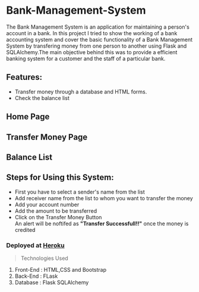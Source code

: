 # Bank-Management-System

The Bank Management System is an application for maintaining a person's account in a bank. In this project I tried to show the working of a bank accounting system and cover the basic functionality of a Bank Management System by transfering money from one person to another using Flask and SQLAlchemy.The main objective behind this was to provide a efficient banking system for a customer and the staff of a particular bank.

## Features:
  * Transfer money through a database and HTML forms.
  * Check the balance list 

## Home Page
## Transfer Money Page
## Balance List

## Steps for Using this System:
   * First you have to select a sender's name from the list
   * Add receiver name from the list to whom you want to transfer the money
   * Add your account number
   * Add the amount to be transferred
   * Click on the Transfer Money Button<br>
  An alert will be noftifed as <b>"Transfer Successfull!!"</b> once the money is credited




### Deployed at [Heroku](https://banking-system-vidhi.herokuapp.com) 


> Technologies Used


  1. Front-End : HTML,CSS and Bootstrap<br>
  2. Back-End : FLask<br>
  3. Database : Flask SQLAlchemy
